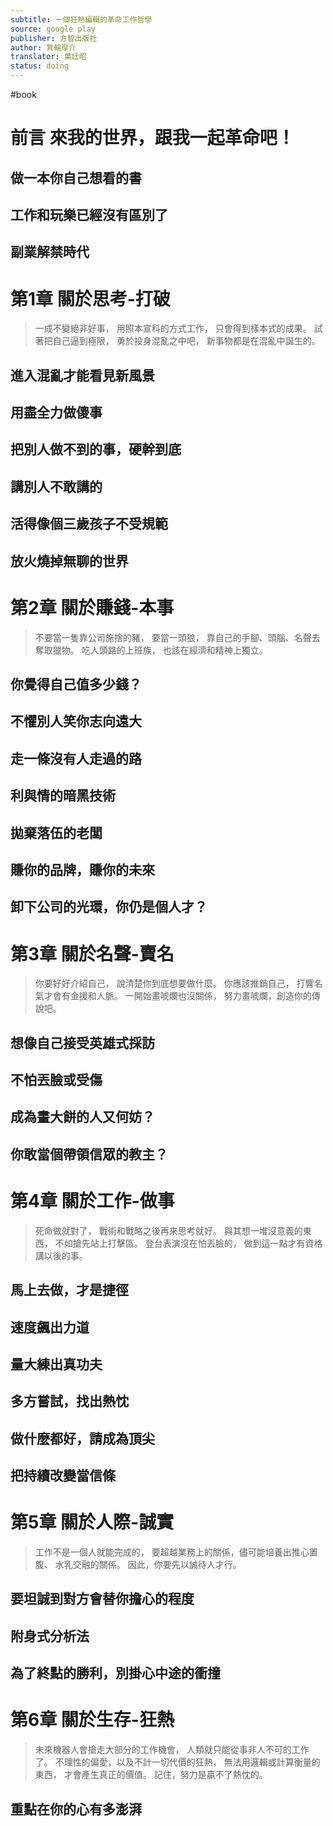 ```yaml
---
subtitle: 一個狂熱編輯的革命工作哲學
source: google play
publisher: 方智出版社
author: 箕輪厚介
translator: 葉廷昭
status: doing
---
```

#book 

# 前言 來我的世界，跟我一起革命吧！

## 做一本你自己想看的書

## 工作和玩樂已經沒有區別了

## 副業解禁時代

# 第1章 關於思考-打破

> 一成不變絕非好事，
> 用照本宣科的方式工作，
> 只會得到樣本式的成果。
> 試著把自己逼到極限，
> 勇於投身混亂之中吧，
> 新事物都是在混亂中誕生的。

## 進入混亂才能看見新風景

## 用盡全力做傻事

## 把別人做不到的事，硬幹到底

## 講別人不敢講的

## 活得像個三歲孩子不受規範

## 放火燒掉無聊的世界

# 第2章 關於賺錢-本事

> 不要當一隻靠公司施捨的豬，
> 要當一頭狼，
> 靠自己的手腳、頭腦、名聲去奪取獵物。
> 吃人頭路的上班族，
> 也該在經濟和精神上獨立。

## 你覺得自己值多少錢？

## 不懼別人笑你志向遠大

## 走一條沒有人走過的路

## 利與情的暗黑技術

## 拋棄落伍的老闆

## 賺你的品牌，賺你的未來

## 卸下公司的光環，你仍是個人才？

# 第3章 關於名聲-賣名

> 你要好好介紹自己，
> 說清楚你到底想要做什麼。
> 你應該推銷自己，
> 打響名氣才會有金援和人脈。
> 一開始畫唬爛也沒關係，
> 努力畫唬爛，創造你的傳說吧。

## 想像自己接受英雄式採訪

## 不怕丟臉或受傷

## 成為畫大餅的人又何妨？

## 你敢當個帶領信眾的教主？

# 第4章 關於工作-做事

> 死命做就對了，
> 戰術和戰略之後再來思考就好。
> 與其想一堆沒意義的東西，
> 不如搶先站上打擊區。
> 登台表演沒在怕丟臉的，
> 做到這一點才有資格講以後的事。

## 馬上去做，才是捷徑

## 速度飆出力道

## 量大練出真功夫

## 多方嘗試，找出熱忱

## 做什麼都好，請成為頂尖

## 把持續改變當信條

# 第5章 關於人際-誠實

> 工作不是一個人就能完成的，
> 要超越業務上的關係，儘可能培養出推心置腹、
> 水乳交融的關係。
> 因此，你要先以誠待人才行。

## 要坦誠到對方會替你擔心的程度

## 附身式分析法

## 為了終點的勝利，別掛心中途的衝撞

# 第6章 關於生存-狂熱

> 未來機器人會搶走大部分的工作機會，
> 人類就只能從事非人不可的工作了。
> 不理性的偏愛，以及不計一切代價的狂熱，
> 無法用邏輯或計算衡量的東西，
> 才會產生真正的價值。
> 記住，努力是贏不了熱忱的。

## 重點在你的心有多澎湃


